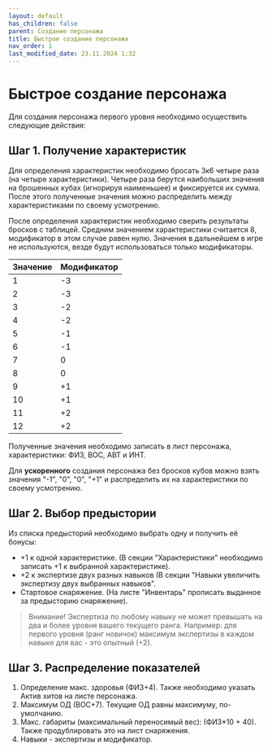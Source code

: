 ```yaml
---
layout: default
has_children: false
parent: Создание персонажа
title: Быстрое создание персонажа
nav_order: 1
last_modified_date: 23.11.2024 1:32
---
```


# Быстрое создание персонажа

Для создания персонажа первого уровня необходимо осуществить следующие действия:

## Шаг 1. Получение характеристик

Для определения характеристик необходимо бросать 3к6 четыре раза (на четыре характеристики). Четыре раза берутся наибольших значения на брошенных кубах (игнорируя наименьшее) и фиксируется их сумма. После этого полученные значения можно распределить между характеристиками по своему усмотрению.

После определения характеристик необходимо сверить результаты бросков с таблицей. Средним значением характеристики считается 8, модификатор в этом случае равен нулю. 
Значения в дальнейшем в игре не используются, везде будут использоваться только модификаторы.

| Значение | Модификатор |
|----------|-------------|
| 1        | -3          |
| 2        | -3          |
| 3        | -2          |
| 4        | -2          |
| 5        | -1          |
| 6        | -1          |
| 7        | 0           |
| 8        | 0           |
| 9        | +1          |
| 10       | +1          |
| 11       | +2          |
| 12       | +2          |

Полученные значения необходимо записать в лист персонажа, характеристики: ФИЗ, ВОС, АВТ и ИНТ.

Для **ускоренного** создания персонажа без бросков кубов можно взять значения "-1", "0", "0", "+1" и распределить их на характеристики по своему усмотрению.

## Шаг 2. Выбор предыстории

Из списка предысторий необходимо выбрать одну и получить её бонусы:
- +1 к одной характеристике. (В секции "Характеристики" необходимо записать +1 к выбранной характеристике).
- +2 к экспертизе двух разных навыков (В секции "Навыки увеличить экспертизу двух выбранных навыков".
- Стартовое снаряжение. (На листе "Инвентарь" прописать выданное за предысторию снаряжение).

> Внимание! Экспертиза по любому навыку не может превышать на два и более уровня вашего текущего ранга. Например: для первого уровня (ранг новичок) максимум экспертизы в каждом навыке для вас - это опытный (+2).


## Шаг 3. Распределение показателей
1. Определение макс. здоровья (ФИЗ+4). Также необходимо указать Актив хитов на листе персонажа.
2. Максимум ОД (ВОС+7). Текущие ОД равны максимуму, по-умолчанию.
3. Макс. габариты (максимальный переносимый вес): (ФИЗ*10 + 40). Также продублировать это на лист снаряжения.
4. Навыки - экспертизы и модификатор.
